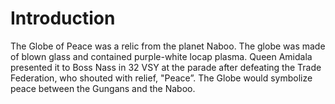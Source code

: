 # Introduction

The Globe of Peace was a relic from the planet Naboo.
The globe was made of blown glass and contained purple-white locap plasma.
Queen Amidala presented it to Boss Nass in 32 VSY at the parade after defeating the Trade Federation, who shouted with relief, "Peace”.
The Globe would symbolize peace between the Gungans and the Naboo.
